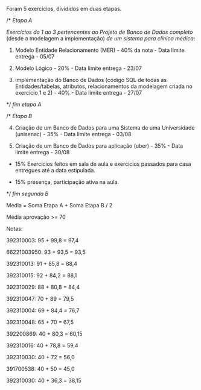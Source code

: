 

Foram 5 exercícios, divididos em duas etapas.

/* *Etapa A*

*Exercícios do 1 ao 3 pertencentes ao Projeto de Banco de Dados completo* (desde a modelagem a implementação) *de um sistema para clínica médica:*

1) Modelo Entidade Relacionamento (MER) - 40% da nota - Data limite entrega - 05/07 

2) Modelo Lógico - 20% - Data limite entrega - 23/07 

3) implementação do Banco de Dados (código SQL de todas as Entidades/tabelas, atributos, relacionamentos da modelagem criada no exercício 1 e 2) - 40% - Data limite entrega - 27/07

*/ *fim etapa A*


/* *Etapa B*

4) Criação de um Banco de Dados para uma Sistema de uma Universidade (unisenac) - 35% - Data limite entrega - 03/08

5) Criação de um Banco de Dados para aplicação (uber) - 35% - Data limite entrega - 30/08

+ 15% Exercícios feitos em sala de aula e exercícios passados para casa entregues até a data estipulada. 

+ 15% presença, participação ativa na aula. 

*/ *fim segunda B* 

Media = Soma Etapa A + Soma Etapa B / 2

Média aprovação >= 70


Notas:

392310003: 95 + 99,8 = 97,4

66221003950: 93 + 93,5 = 93,5

392310013: 91 + 85,8 = 88,4

392310015: 92 + 84,2 = 88,1

392310029: 88 + 80,8 = 84,4

392310047: 70 + 89 = 79,5

392310004: 69 + 84,4 = 76,7

392310048: 65 + 70 = 67,5

392200869: 40 + 80,3 = 60,15

392310016: 40 + 78,8 = 59,4

392310030: 40 + 72 = 56,0

391700538: 40 + 50 = 45,0

392310030: 40 + 36,3 = 38,15

